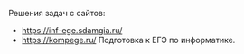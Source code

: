Решения задач с сайтов:
- https://inf-ege.sdamgia.ru/
- https://kompege.ru/
Подготовка к ЕГЭ по информатике.


